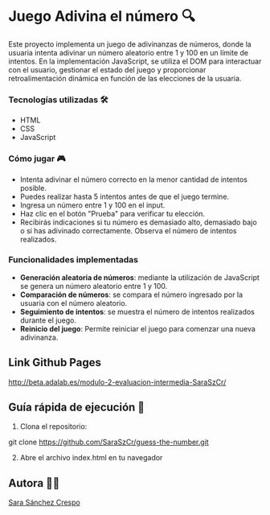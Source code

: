 # Juego Adivina el número 🔍

Este proyecto implementa un juego de adivinanzas de números, donde la usuaria intenta adivinar un número aleatorio entre 1 y 100 en un límite de intentos. En la implementación JavaScript, se utiliza el DOM para interactuar con el usuario, gestionar el estado del juego y proporcionar retroalimentación dinámica en función de las elecciones de la usuaria.

### Tecnologías utilizadas 🛠️

- HTML
- CSS
- JavaScript

### Cómo jugar 🎮

- Intenta adivinar el número correcto en la menor cantidad de intentos posible.
- Puedes realizar hasta 5 intentos antes de que el juego termine.
- Ingresa un número entre 1 y 100 en el input.
- Haz clic en el botón "Prueba" para verificar tu elección.
- Recibirás indicaciones si tu número es demasiado alto, demasiado bajo o si has adivinado correctamente.
Observa el número de intentos realizados.

### Funcionalidades implementadas 

- **Generación aleatoria de números**: mediante la utilización de JavaScript se genera un número aleatorio entre 1 y 100.
- **Comparación de números**: se compara el número ingresado por la usuaria con el número aleatorio.
- **Seguimiento de intentos**: se muestra el número de intentos realizados durante el juego.
- **Reinicio del juego**: Permite reiniciar el juego para comenzar una nueva adivinanza.

## Link Github Pages 

http://beta.adalab.es/modulo-2-evaluacion-intermedia-SaraSzCr/

## Guía rápida de ejecución 🚀

1. Clona el repositorio:

git clone https://github.com/SaraSzCr/guess-the-number.git

2. Abre el archivo index.html en tu navegador


## Autora 👩‍💻

[Sara Sánchez Crespo](https://github.com/SaraSzCr)
